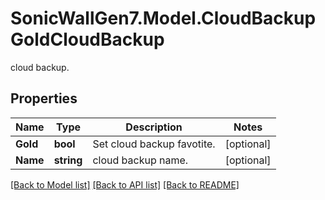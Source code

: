 # SonicWallGen7.Model.CloudBackupGoldCloudBackup
cloud backup.

## Properties

Name | Type | Description | Notes
------------ | ------------- | ------------- | -------------
**Gold** | **bool** | Set cloud backup favotite. | [optional] 
**Name** | **string** | cloud backup name. | [optional] 

[[Back to Model list]](../README.md#documentation-for-models) [[Back to API list]](../README.md#documentation-for-api-endpoints) [[Back to README]](../README.md)


